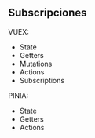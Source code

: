 ## Subscripciones
VUEX:
<ul>
    <li>State</li>
    <li>Getters</li>
    <li>Mutations</li>
    <li>Actions</li>
    <li>Subscriptions</li>
</ul>
PINIA:
<ul>
    <li>State</li>
    <li>Getters</li>
    <li>Actions</li>
</ul>
